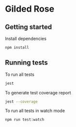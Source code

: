 # Gilded Rose

## Getting started

Install dependencies

```sh
npm install
```

## Running tests

To run all tests

```sh
jest
```

To generate test coverage report

```sh
jest --coverage
```

To run all tests in watch mode

```sh
npm run test:watch
```
